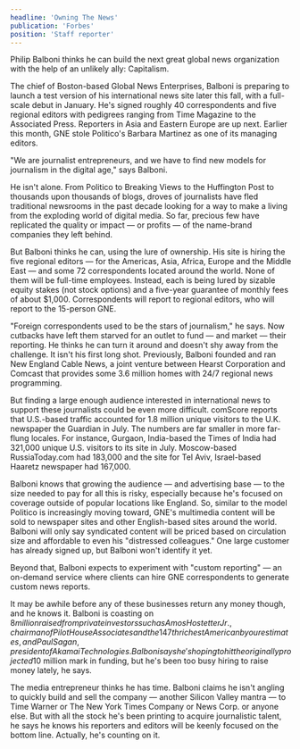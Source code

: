 ```yaml
---
headline: 'Owning The News'
publication: 'Forbes'
position: 'Staff reporter'
---
```


Philip Balboni thinks he can build the next great global news organization
with the help of an unlikely ally: Capitalism.

The chief of Boston-based Global News Enterprises, Balboni is preparing to
launch a test version of his international news site later this fall, with
a full-scale debut in January. He's signed roughly 40 correspondents and
five regional editors with pedigrees ranging from Time Magazine to the
Associated Press. Reporters in Asia and Eastern Europe are up next.
Earlier this month, GNE stole Politico's Barbara Martinez as one of its
managing editors.

"We are journalist entrepreneurs, and we have to find new models for
journalism in the digital age," says Balboni.

He isn't alone. From Politico to Breaking Views to the Huffington Post to
thousands upon thousands of blogs, droves of journalists have fled
traditional newsrooms in the past decade looking for a way to make a
living from the exploding world of digital media. So far, precious few
have replicated the quality or impact — or profits — of the name-brand
companies they left behind.

But Balboni thinks he can, using the lure of ownership. His site is hiring
the five regional editors — for the Americas, Asia, Africa, Europe and the
Middle East — and some 72 correspondents located around the world. None of
them will be full-time employees. Instead, each is being lured by sizable
equity stakes (not stock options) and a five-year guarantee of monthly
fees of about \$1,000. Correspondents will report to regional editors, who
will report to the 15-person GNE.

"Foreign correspondents used to be the stars of journalism," he says. Now
cutbacks have left them starved for an outlet to fund — and market — their
reporting. He thinks he can turn it around and doesn't shy away from the
challenge. It isn't his first long shot. Previously, Balboni founded and
ran New England Cable News, a joint venture between Hearst Corporation and
Comcast that provides some 3.6 million homes with 24/7 regional news
programming.

But finding a large enough audience interested in international news to
support these journalists could be even more difficult. comScore reports
that U.S.-based traffic accounted for 1.8 million unique visitors to the
U.K. newspaper the Guardian in July. The numbers are far smaller in more
far-flung locales. For instance, Gurgaon, India-based the Times of India
had 321,000 unique U.S. visitors to its site in July. Moscow-based
RussiaToday.com had 183,000 and the site for Tel Aviv, Israel-based
Haaretz newspaper had 167,000.

Balboni knows that growing the audience — and advertising base — to the
size needed to pay for all this is risky, especially because he's focused
on coverage outside of popular locations like England. So, similar to the
model Politico is increasingly moving toward, GNE's multimedia content
will be sold to newspaper sites and other English-based sites around the
world. Balboni will only say syndicated content will be priced based on
circulation size and affordable to even his "distressed colleagues." One
large customer has already signed up, but Balboni won't identify it yet.

Beyond that, Balboni expects to experiment with "custom reporting" — an
on-demand service where clients can hire GNE correspondents to generate
custom news reports.

It may be awhile before any of these businesses return any money though,
and he knows it. Balboni is coasting on $8 million raised from private
  investors such as Amos Hostetter Jr., chairman of Pilot House Associates
  and the 147th richest American by our estimates, and Paul Sagan, president
  of Akamai Technologies. Balboni says he's hoping to hit the originally
  projected$10 million mark in funding, but he's been too busy hiring to
raise money lately, he says.

The media entrepreneur thinks he has time. Balboni claims he isn't angling
to quickly build and sell the company — another Silicon Valley mantra — to
Time Warner or The New York Times Company or News Corp. or anyone else.
But with all the stock he's been printing to acquire journalistic talent,
he says he knows his reporters and editors will be keenly focused on the
bottom line. Actually, he's counting on it.
